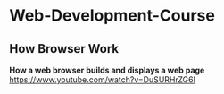 # Web-Development-Course


## How Browser Work

**How a web browser builds and displays a web page**  
https://www.youtube.com/watch?v=DuSURHrZG6I
